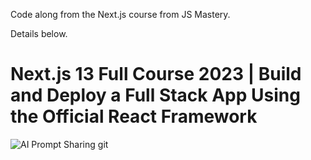 Code along from the Next.js course from JS Mastery.

Details below.

# Next.js 13 Full Course 2023 | Build and Deploy a Full Stack App Using the Official React Framework

![AI Prompt Sharing](https://xinra.org/images/main-ai.jpg)
git
